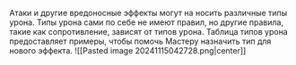 Атаки и другие вредоносные эффекты могут на носить различные типы урона. Типы урона сами по себе не имеют правил, но другие правила, такие как сопротивление, зависят от типов урона. Таблица типов урона предоставляет примеры, чтобы помочь Мастеру назначить тип для нового эффекта.
![[Pasted image 20241115042728.png|center]]
